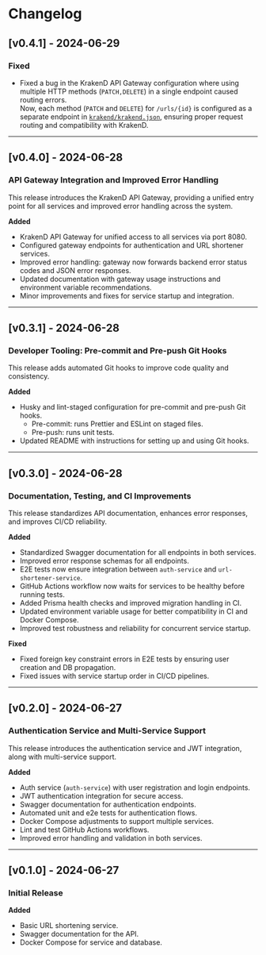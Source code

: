 # Changelog

## [v0.4.1] - 2024-06-29

### Fixed

- Fixed a bug in the KrakenD API Gateway configuration where using multiple HTTP methods (`PATCH,DELETE`) in a single endpoint caused routing errors.  
  Now, each method (`PATCH` and `DELETE`) for `/urls/{id}` is configured as a separate endpoint in [`krakend/krakend.json`](krakend/krakend.json), ensuring proper request routing and compatibility with KrakenD.

---

## [v0.4.0] - 2024-06-28

### API Gateway Integration and Improved Error Handling

This release introduces the KrakenD API Gateway, providing a unified entry point for all services and improved error handling across the system.

**Added**
- KrakenD API Gateway for unified access to all services via port 8080.
- Configured gateway endpoints for authentication and URL shortener services.
- Improved error handling: gateway now forwards backend error status codes and JSON error responses.
- Updated documentation with gateway usage instructions and environment variable recommendations.
- Minor improvements and fixes for service startup and integration.

---

## [v0.3.1] - 2024-06-28

### Developer Tooling: Pre-commit and Pre-push Git Hooks

This release adds automated Git hooks to improve code quality and consistency.

**Added**
- Husky and lint-staged configuration for pre-commit and pre-push Git hooks.
  - Pre-commit: runs Prettier and ESLint on staged files.
  - Pre-push: runs unit tests.
- Updated README with instructions for setting up and using Git hooks.

---

## [v0.3.0] - 2024-06-28

### Documentation, Testing, and CI Improvements

This release standardizes API documentation, enhances error responses, and improves CI/CD reliability.

**Added**
- Standardized Swagger documentation for all endpoints in both services.
- Improved error response schemas for all endpoints.
- E2E tests now ensure integration between `auth-service` and `url-shortener-service`.
- GitHub Actions workflow now waits for services to be healthy before running tests.
- Added Prisma health checks and improved migration handling in CI.
- Updated environment variable usage for better compatibility in CI and Docker Compose.
- Improved test robustness and reliability for concurrent service startup.

**Fixed**
- Fixed foreign key constraint errors in E2E tests by ensuring user creation and DB propagation.
- Fixed issues with service startup order in CI/CD pipelines.

---

## [v0.2.0] - 2024-06-27

### Authentication Service and Multi-Service Support

This release introduces the authentication service and JWT integration, along with multi-service support.

**Added**
- Auth service (`auth-service`) with user registration and login endpoints.
- JWT authentication integration for secure access.
- Swagger documentation for authentication endpoints.
- Automated unit and e2e tests for authentication flows.
- Docker Compose adjustments to support multiple services.
- Lint and test GitHub Actions workflows.
- Improved error handling and validation in both services.

---

## [v0.1.0] - 2024-06-27

### Initial Release

**Added**
- Basic URL shortening service.
- Swagger documentation for the API.
- Docker Compose for service and database.